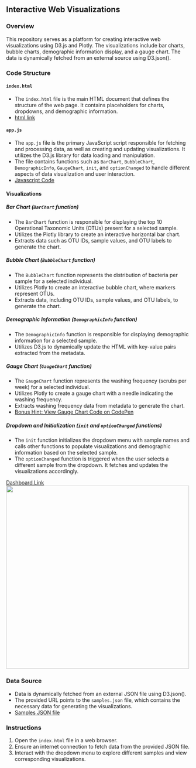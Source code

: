## Interactive Web Visualizations

### Overview

This repository serves as a platform for creating interactive web visualizations using D3.js and Plotly. The visualizations include bar charts, bubble charts, demographic information display, and a gauge chart. The data is dynamically fetched from an external source using D3.json().

### Code Structure

#### `index.html`

- The `index.html` file is the main HTML document that defines the structure of the web page. It contains placeholders for charts, dropdowns, and demographic information.
- [html link](https://github.com/MahsaNafei/belly-button-challenge/blob/main/index.html)


#### `app.js`

- The `app.js` file is the primary JavaScript script responsible for fetching and processing data, as well as creating and updating visualizations. It utilizes the D3.js library for data loading and manipulation.
- The file contains functions such as `BarChart`, `BubbleChart`, `DemographicInfo`, `GaugeChart`, `init`, and `optionChanged` to handle different aspects of data visualization and user interaction.
- [Javascript Code](https://github.com/MahsaNafei/belly-button-challenge/blob/main/static/js/app.js)

#### Visualizations

##### Bar Chart (`BarChart` function)

- The `BarChart` function is responsible for displaying the top 10 Operational Taxonomic Units (OTUs) present for a selected sample.
- Utilizes the Plotly library to create an interactive horizontal bar chart.
- Extracts data such as OTU IDs, sample values, and OTU labels to generate the chart.

##### Bubble Chart (`BubbleChart` function)

- The `BubbleChart` function represents the distribution of bacteria per sample for a selected individual.
- Utilizes Plotly to create an interactive bubble chart, where markers represent OTUs.
- Extracts data, including OTU IDs, sample values, and OTU labels, to generate the chart.

##### Demographic Information (`DemographicInfo` function)

- The `DemographicInfo` function is responsible for displaying demographic information for a selected sample.
- Utilizes D3.js to dynamically update the HTML with key-value pairs extracted from the metadata.

##### Gauge Chart (`GaugeChart` function)

- The `GaugeChart` function represents the washing frequency (scrubs per week) for a selected individual.
- Utilizes Plotly to create a gauge chart with a needle indicating the washing frequency.
- Extracts washing frequency data from metadata to generate the chart.
- [Bonus Hint: View Gauge Chart Code on CodePen](https://codepen.io/ascotto/pen/eGNaqe?editors=0011)

##### Dropdown and Initialization (`init` and `optionChanged` functions)

- The `init` function initializes the dropdown menu with sample names and calls other functions to populate visualizations and demographic information based on the selected sample.
- The `optionChanged` function is triggered when the user selects a different sample from the dropdown. It fetches and updates the visualizations accordingly.

[Dashboard Link](https://MahsaNafei.github.io/belly-button-challenge/)
<img src="https://github.com/MahsaNafei/belly-button-challenge/blob/main/images/page_screenshot.png" style="widt:500px; height:500px">


### Data Source

- Data is dynamically fetched from an external JSON file using D3.json().
- The provided URL points to the `samples.json` file, which contains the necessary data for generating the visualizations.
- [Samples JSON file](https://github.com/MahsaNafei/belly-button-challenge/blob/main/samples.json)


### Instructions

1. Open the `index.html` file in a web browser.
2. Ensure an internet connection to fetch data from the provided JSON file.
3. Interact with the dropdown menu to explore different samples and view corresponding visualizations.

